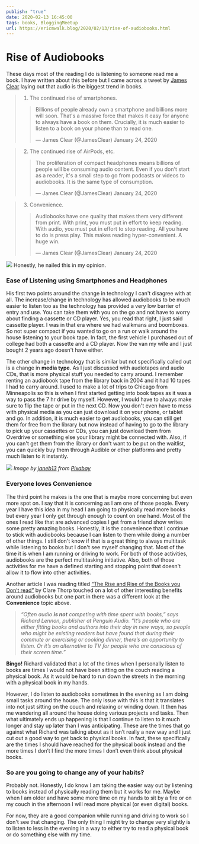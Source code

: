 ```yaml
---
publish: "true"
date: 2020-02-13 16:45:00
tags: books, BloggingMeetup
url: https://ericmwalk.blog/2020/02/13/rise-of-audiobooks.html
---
```


# Rise of Audiobooks

These days most of the reading I do is listening to someone read me a book. I have written about this before but I came across a tweet by <a href="https://jamesclear.com">James Clear</a> laying out that audio is the biggest trend in books.

>1) The continued rise of smartphones.
>>Billions of people already own a smartphone and billions more will soon. That's a massive force that makes it easy for anyone to always have a book on them.
>>Crucially, it is much easier to listen to a book on your phone than to read one.</p>— James Clear (@JamesClear) January 24, 2020

>2) The continued rise of AirPods, etc.
>>The proliferation of compact headphones means billions of people will be consuming audio content.
>>Even if you don't start as a reader, it's a small step to go from podcasts or videos to audiobooks. It is the same type of consumption.</p>— James Clear (@JamesClear) January 24, 2020

>3) Convenience.
>>Audiobooks have one quality that makes them very different from print.
>>With print, you must put in effort to keep reading. With audio, you must put in effort to stop reading. All you have to do is press play.
>>This makes reading hyper-convenient. A huge win.</p>— James Clear (@JamesClear) January 24, 2020


![](https://ericmwalk.blog/uploads/2022/97123464c3.jpg)
Honestly, he nailed this in my opinion.

### Ease of Listening using Smartphones and Headphones
His first two points around the change in technology I can't disagree with at all. The increase/change in technology has allowed audiobooks to be much easier to listen too as the technology has provided a very low barrier of entry and use. You can take them with you on the go and not have to worry about finding a cassette or CD player. Yes, you read that right, I just said cassette player. I was in that era where we had walkmans and boomboxes. So not super compact if you wanted to go on a run or walk around the house listening to your book tape. In fact, the first vehicle I purchased out of college had both a cassette and a CD player. Now the van my wife and I just bought 2 years ago doesn't have either.

The other change in technology that is similar but not specifically called out is a change in **media type**. As I just discussed with audiotapes and audio CDs, that is more physical stuff you needed to carry around. I remember renting an audiobook tape from the library back in 2004 and it had 10 tapes I had to carry around. I used to make a lot of trips to Chicago from Minneapolis so this is when I first started getting into book tapes as it was a way to pass the 7 hr drive by myself. However, I would have to always make sure to flip the tape or put in the next CD. Now you don't even have to mess with physical media as you can just download it on your phone, or tablet and go. In addition, it is much easier to get audiobooks, you can still get them for free from the library but now instead of having to go to the library to pick up your cassettes or CDs, you can just download them from Overdrive or something else your library might be connected with. Also, if you can't get them from the library or don't want to be put on the waitlist, you can quickly buy them through Audible or other platforms and pretty much listen to it instantly.


![](https://ericmwalk.blog/uploads/2022/89fa39d716.jpg)
*Image by <a href="https://pixabay.com/users/janeb13-725943/?utm_source=link-attribution&utm_medium=referral&utm_campaign=image&utm_content=1176161">janeb13</a> from <a href="https://pixabay.com/?utm_source=link-attribution&utm_medium=referral&utm_campaign=image&utm_content=1176161">Pixabay</a>*

### Everyone loves Convenience
The third point he makes is the one that is maybe more concerning but even more spot on. I say that it is concerning as I am one of those people. Every year I have this idea in my head I am going to physically read more books but every year I only get through enough to count on one hand. Most of the ones I read like that are advanced copies I get from a friend show writes some pretty amazing books. Honestly, it is the convenience that I continue to stick with audiobooks because I can listen to them while doing a number of other things. I still don't know if that is a great thing to always multitask while listening to books but I don't see myself changing that. Most of the time it is when I am running or driving to work. For both of those activities, audiobooks are the perfect multitasking initiative. Also, both of those activities for me have a defined starting and stopping point that doesn't allow it to flow into other activities.

Another article I was reading titled <a href="http://www.bbc.com/culture/story/20200104-audiobooks-the-rise-and-rise-of-the-books-you-dont-read">“The Rise and Rise of the Books you Don’t read”</a> by Clare Thorp touched on a lot of other interesting benefits around audiobooks but one part in there was a different look at the **Convenience** topic above.

>*“Often audio **is not** competing with time spent with books,” says Richard Lennon, publisher at Penguin Audio. “It’s people who are either fitting books and authors into their day in new ways, so people who might be existing readers but have found that during their commute or exercising or cooking dinner, there’s an opportunity to listen. Or it’s an alternative to TV for people who are conscious of their screen time.”*

**Bingo!** Richard validated that a lot of the times when I personally listen to books are times I would not have been sitting on the couch reading a physical book. As it would be hard to run down the streets in the morning with a physical book in my hands.

However, I do listen to audiobooks sometimes in the evening as I am doing small tasks around the house. The only issue with this is that it translates into not just sitting on the couch and relaxing or winding down. It then has me wandering all around the house doing various projects and tasks. Then what ultimately ends up happening is that I continue to listen to it much longer and stay up later than I was anticipating. These are the times that go against what Richard was talking about as it isn’t really a new way and I just cut out a good way to get back to physical books. In fact, these specifically are the times I should have reached for the physical book instead and the more times I don’t I find the more times I don’t even think about physical books.

### So are you going to change any of your habits?
Probably not. Honestly, I do know I am taking the easier way out by listening to books instead of physically reading them but it works for me. Maybe when I am older and have some more time on my hands to sit by a fire or on my couch in the afternoon I will read more physical (or even digital) books.

For now, they are a good companion while running and driving to work so I don't see that changing. The only thing I might try to change very slightly is to listen to less in the evening in a way to either try to read a physical book or do something else with my time.
